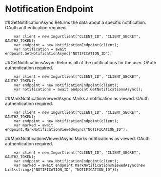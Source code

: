 # Notification Endpoint

##GetNotificationAsync
Returns the data about a specific notification. OAuth authentication required.

		var client = new ImgurClient("CLIENT_ID", "CLIENT_SECRET", OAUTH2_TOKEN);
		var endpoint = new NotificationEndpoint(client);
		var notification = await endpoint.GetNotificationAsync("NOTIFICATION_ID");
			
##GetNotificationsAsync
Returns all of the notifications for the user. OAuth authentication required.

		var client = new ImgurClient("CLIENT_ID", "CLIENT_SECRET", OAUTH2_TOKEN);
		var endpoint = new NotificationEndpoint(client);
		var notifications = await endpoint.GetNotificationsAsync();

##MarkNotificationViewedAsync
Marks a notification as viewed. OAuth authentication required.

		var client = new ImgurClient("CLIENT_ID", "CLIENT_SECRET", OAUTH2_TOKEN);
		var endpoint = new NotificationEndpoint(client);
		var marked = await endpoint.MarkNotificationViewedAsync("NOTIFICATION_ID");

##MarkNotificationsViewedAsync
Marks notifications as viewed. OAuth authentication required.

		var client = new ImgurClient("CLIENT_ID", "CLIENT_SECRET", OAUTH2_TOKEN);
		var endpoint = new NotificationEndpoint(client);
		var marked = await endpoint.MarkNotificationsViewedAsync(new List<string>{"NOTIFICATION_ID", "NOTIFICATION_ID"});